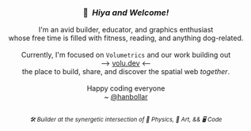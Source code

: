 <div align="center">
  <h3>👋 &nbsp;<i>Hiya and Welcome!</i></h3>
  I'm an avid builder, educator, and graphics enthusiast
  <br/>
  whose free time is filled with fitness, reading, and anything dog-related.
  <br/>
  <br/>
  Currently, I'm focused on <code>Volumetrics</code> and our work building out
  <br/>
  --> <a href="volu.dev" target="_blank">volu.dev</a> <--
  <br/>
  the place to build, share, and discover the spatial web <i>together</i>.
<!--   <br/>
  and <a href="https://mrjs.io" target="_blank">MRjs</a>, THE mixed-reality-first web-based game-engine. -->
  <br/>
  <br/>
  Happy coding everyone
  <br/>
  ~ <a href="https://hanbollar.dev">@hanbollar</a>
  <h2></h2>
  <sub><i>🛠️ Builder at the synergetic intersection of 🌱 Physics, 🎨 Art, && 🖥️ Code</i></sub>
</div>
